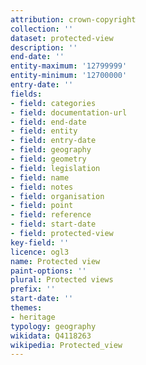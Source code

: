 ```yaml
---
attribution: crown-copyright
collection: ''
dataset: protected-view
description: ''
end-date: ''
entity-maximum: '12799999'
entity-minimum: '12700000'
entry-date: ''
fields:
- field: categories
- field: documentation-url
- field: end-date
- field: entity
- field: entry-date
- field: geography
- field: geometry
- field: legislation
- field: name
- field: notes
- field: organisation
- field: point
- field: reference
- field: start-date
- field: protected-view
key-field: ''
licence: ogl3
name: Protected view
paint-options: ''
plural: Protected views
prefix: ''
start-date: ''
themes:
- heritage
typology: geography
wikidata: Q4118263
wikipedia: Protected_view
---
```

